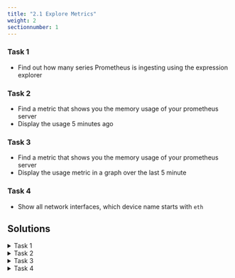 ```yaml
---
title: "2.1 Explore Metrics"
weight: 2
sectionnumber: 1
---
```


### Task 1

* Find out how many series Prometheus is ingesting using the expression explorer

### Task 2

* Find a metric that shows you the memory usage of your prometheus server
* Display the usage 5 minutes ago

### Task 3

* Find a metric that shows you the memory usage of your prometheus server
* Display the usage metric in a graph over the last 5 minute

### Task 4

* Show all network interfaces, which device name starts with `eth`

## Solutions

<details><summary>Task 1</summary>

Series name
```
prometheus_tsdb_head_series
```

</details>

<details><summary>Task 2 </summary>

Series name
```
process_virtual_memory_bytes
```

Add the correct timestamp in the `<< Moment  >>` field.

</details>

<details><summary>Task 3</summary>

Series name
```
process_virtual_memory_bytes
```

Navigate to `graph` and change the timepicker to `5m`

</details>

<details><summary>Task 4</summary>

Expression
```
node_network_info{device=~"eth.*"}
```

</details>

